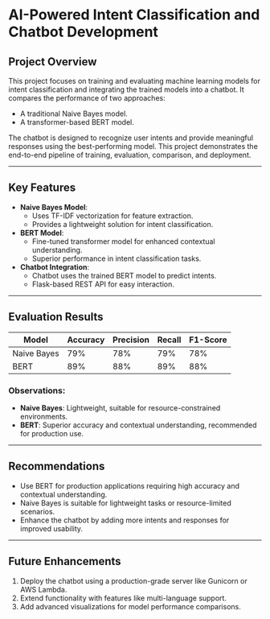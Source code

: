 
# **AI-Powered Intent Classification and Chatbot Development**

## **Project Overview**
This project focuses on training and evaluating machine learning models for intent classification and integrating the trained models into a chatbot. It compares the performance of two approaches:
- A traditional Naive Bayes model.
- A transformer-based BERT model.

The chatbot is designed to recognize user intents and provide meaningful responses using the best-performing model. This project demonstrates the end-to-end pipeline of training, evaluation, comparison, and deployment.

---

## **Key Features**
- **Naive Bayes Model**:
  - Uses TF-IDF vectorization for feature extraction.
  - Provides a lightweight solution for intent classification.
- **BERT Model**:
  - Fine-tuned transformer model for enhanced contextual understanding.
  - Superior performance in intent classification tasks.
- **Chatbot Integration**:
  - Chatbot uses the trained BERT model to predict intents.
  - Flask-based REST API for easy interaction.

---

## **Evaluation Results**
| **Model**       | **Accuracy** | **Precision** | **Recall** | **F1-Score** |
|------------------|--------------|---------------|------------|--------------|
| Naive Bayes      | 79%          | 78%           | 79%        | 78%          |
| BERT             | 89%          | 88%           | 89%        | 88%          |

### **Observations**:
- **Naive Bayes**: Lightweight, suitable for resource-constrained environments.
- **BERT**: Superior accuracy and contextual understanding, recommended for production use.

---

## **Recommendations**
- Use BERT for production applications requiring high accuracy and contextual understanding.
- Naive Bayes is suitable for lightweight tasks or resource-limited scenarios.
- Enhance the chatbot by adding more intents and responses for improved usability.

---

## **Future Enhancements**
1. Deploy the chatbot using a production-grade server like Gunicorn or AWS Lambda.
2. Extend functionality with features like multi-language support.
3. Add advanced visualizations for model performance comparisons.





